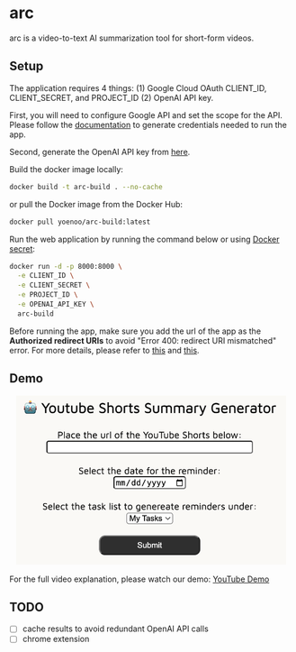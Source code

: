 # arc
arc is a video-to-text AI summarization tool for short-form videos.

## Setup
The application requires 4 things: (1) Google Cloud OAuth CLIENT_ID, CLIENT_SECRET, and PROJECT_ID (2) OpenAI API key. 

First, you will need to configure Google API and set the scope for the API. Please follow the [documentation](https://developers.google.com/people/quickstart/python) to generate credentials needed to run the app.

Second, generate the OpenAI API key from [here](https://platform.openai.com/api-keys).

Build the docker image locally:
```bash
docker build -t arc-build . --no-cache
```
or pull the Docker image from the Docker Hub:
```bash
docker pull yoenoo/arc-build:latest
```

Run the web application by running the command below or using [Docker secret](https://docs.docker.com/engine/swarm/secrets/):
```bash
docker run -d -p 8000:8000 \
  -e CLIENT_ID \
  -e CLIENT_SECRET \
  -e PROJECT_ID \
  -e OPENAI_API_KEY \ 
  arc-build
```

Before running the app, make sure you add the url of the app as the <b>Authorized redirect URIs</b> to avoid "Error 400: redirect URI mismatched" error. For more details, please refer to [this](https://www.googlecloudcommunity.com/gc/Developer-Tools/Getting-error-redirect-uri-mismatch-when-using-oAuth/m-p/608233) and [this](https://stackoverflow.com/questions/11485271/google-oauth-2-authorization-error-redirect-uri-mismatch).

## Demo
<p align="center">
  <img height="300px" src="src/arc/static/screenshot.png">
</p>

For the full video explanation, please watch our demo: [YouTube Demo](https://youtu.be/1iQ9Bt31_5w)

## TODO
- [ ] cache results to avoid redundant OpenAI API calls
- [ ] chrome extension 
